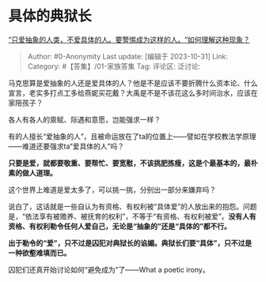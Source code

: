 # 具体的典狱长
[“只爱抽象的人类，不爱具体的人。要警惕成为这样的人。​”如何理解这种现象？](https://www.zhihu.com/question/471922836/answer/3267962512)

> Author: #0-Anonymity
> Last update: [编辑于 2023-10-31]
> Link:
> Category: #【答集】/01-家族答集 
> Tag:
> 评论区:
> 泛讨论:

马克思算是爱抽象的人还是爱具体的人？他是不是应该不要折腾什么资本论、什么宣言，老实多打点工多给燕妮买花戴？大禹是不是不该花这么多时间治水，应该在家陪孩子？

各人有各人的禀赋、际遇和意愿，岂能强求一样？

有的人擅长“爱抽象的人”，且被命运放在了ta的位置上——譬如在学校教法学原理——难道还要强求ta“爱具体的人”吗？

**只要是爱，就都要敬重、要帮忙、要宽慰，不该挑肥拣瘦，这是个最基本的，最朴素的做人道理。**

这个世界上难道是爱太多了，可以挑一挑，分别出一部分来嫌弃吗？

说白了，这话就是一些自认为有资格、有权利被“具体爱”的人放出来的抱怨。问题是，“依法享有被赡养、被抚育的权利”，不等于“有资格、有权利被爱”。**没有人有资格、有权利勒令任何人爱自己，无论是“抽象的”还是“具体的”都不行。**

**出于勒令的“爱”，只不过是囚犯对典狱长的谄媚。典狱长们要“具体”，只不过是一种欲壑难填而已。**

囚犯们还真开始讨论如何“避免成为”了——What a poetic irony。